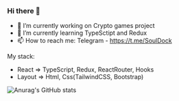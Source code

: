 ### Hi there 👋

- 🔭 I’m currently working on Crypto games project
- 🌱 I’m currently learning TypeSctipt and Redux
- 📫 How to reach me: Telegram - https://t.me/SoulDock


My stack: 
- React => TypeScript, Redux, ReactRouter, Hooks
- Layout => Html, Css(TailwindCSS, Bootstrap)

![Anurag's GitHub stats](https://github-readme-stats.vercel.app/api?username=SoulDock&theme=dark&show_icons=true)
